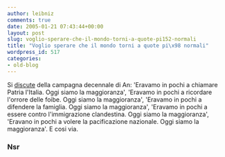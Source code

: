 ```yaml
---
author: leibniz
comments: true
date: 2005-01-21 07:43:44+00:00
layout: post
slug: voglio-sperare-che-il-mondo-torni-a-quote-pi152-normali
title: "Voglio sperare che il mondo torni a quote pi\x98 normali"
wordpress_id: 517
categories:
- old-blog
---
```


Si [discute](http://nonsolorossi.ilcannocchiale.it/?id_blogdoc=378545)
della campagna decennale di An: 'Eravamo in pochi a chiamare Patria
l'Italia. Oggi siamo la maggioranza', 'Eravamo in pochi a ricordare
l'orrore delle foibe. Oggi siamo la maggioranza', 'Eravamo in pochi a
difendere la famiglia. Oggi siamo la maggioranza', 'Eravamo in pochi a
essere contro l'immigrazione clandestina. Oggi siamo la maggioranza',
'Eravano in pochi a volere la pacificazione nazionale. Oggi siamo la
maggioranza'. E cosi via.




### Nsr
